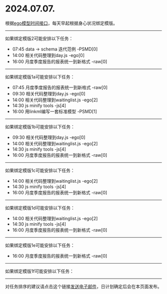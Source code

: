 # 2024.07.07.

根据[ego模型时间接口](https://gitee.com/hyg/blog/blob/master/timeflow.md)，每天早起根据身心状况绑定模版。

---
如果绑定模版2可能安排以下任务：

- 07:45	data -> schema 迭代范例 -PSMD[0]
- 14:00	相关代码整理到day.js -ego[0]
- 16:00	月度季度报告的报表统一到新格式 -raw[0]

---
如果绑定模版1a可能安排以下任务：

- 07:45	月度季度报告的报表统一到新格式 -raw[0]
- 09:30	相关代码整理到day.js -ego[0]
- 14:00	相关代码整理到waitinglist.js -ego[2]
- 14:30	js minify tools -js[4]
- 16:00	用linkml编写一套标准模型 -PSMD[1]

---
如果绑定模版1b可能安排以下任务：

- 09:30	相关代码整理到day.js -ego[0]
- 14:00	相关代码整理到waitinglist.js -ego[2]
- 14:30	js minify tools -js[4]
- 16:00	月度季度报告的报表统一到新格式 -raw[0]

---
如果绑定模版1c可能安排以下任务：

- 14:00	相关代码整理到waitinglist.js -ego[2]
- 14:30	js minify tools -js[4]
- 16:00	月度季度报告的报表统一到新格式 -raw[0]

---
如果绑定模版1d可能安排以下任务：

- 14:00	相关代码整理到waitinglist.js -ego[2]
- 14:30	js minify tools -js[4]
- 16:00	月度季度报告的报表统一到新格式 -raw[0]

---
如果绑定模版1e可能安排以下任务：

- 16:00	月度季度报告的报表统一到新格式 -raw[0]

---
如果绑定模版1f可能安排以下任务：


---
对任务排序的建议请点击这个链接<a href="mailto:huangyg@mars22.com?subject=关于2024.07.07.任务排序的建议&body=date: 20240707%0D%0Afile: ../../blog/release/time/d.20240707.md%0D%0A---请勿修改邮件主题及以上内容---%0D%0A">发送电子邮件</a>，日计划确定后会在本页面发布。